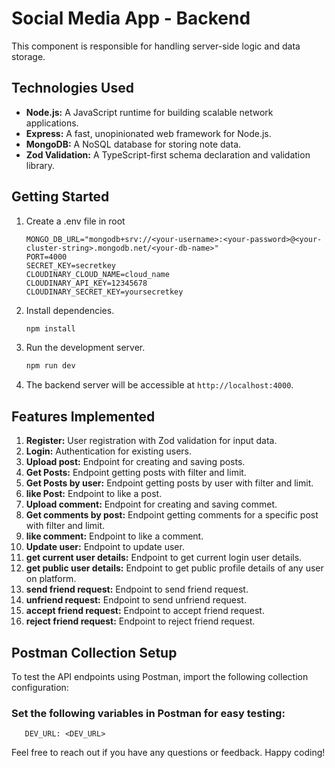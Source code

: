 # Social Media App - Backend

This component is responsible for handling server-side logic and data storage.

## Technologies Used

- **Node.js:** A JavaScript runtime for building scalable network applications.
- **Express:** A fast, unopinionated web framework for Node.js.
- **MongoDB:** A NoSQL database for storing note data.
- **Zod Validation:** A TypeScript-first schema declaration and validation library.

## Getting Started

1. Create a .env file in root

   ```.env
   MONGO_DB_URL="mongodb+srv://<your-username>:<your-password>@<your-cluster-string>.mongodb.net/<your-db-name>"
   PORT=4000
   SECRET_KEY=secretkey
   CLOUDINARY_CLOUD_NAME=cloud_name
   CLOUDINARY_API_KEY=12345678
   CLOUDINARY_SECRET_KEY=yoursecretkey
   ```

2. Install dependencies.

   ```bash
   npm install
   ```

3. Run the development server.

   ```bash
   npm run dev
   ```

4. The backend server will be accessible at `http://localhost:4000`.

## Features Implemented

1. **Register:** User registration with Zod validation for input data.
2. **Login:** Authentication for existing users.
3. **Upload post:** Endpoint for creating and saving posts.
4. **Get Posts:** Endpoint getting posts with filter and limit.
5. **Get Posts by user:** Endpoint getting posts by user with filter and limit.
6. **like Post:** Endpoint to like a post.
7. **Upload comment:** Endpoint for creating and saving commet.
8. **Get comments by post:** Endpoint getting comments for a specific post with filter and limit.
9. **like comment:** Endpoint to like a comment.
10. **Update user:** Endpoint to update user.
11. **get current user details:** Endpoint to get current login user details.
12. **get public user details:** Endpoint to get public profile details of any user on platform.
13. **send friend request:** Endpoint to send friend request.
14. **unfriend request:** Endpoint to send unfriend request.
15. **accept friend request:** Endpoint to accept friend request.
16. **reject friend request:** Endpoint to reject friend request.

## Postman Collection Setup

To test the API endpoints using Postman, import the following collection configuration:

### Set the following variables in Postman for easy testing:

```text
   DEV_URL: <DEV_URL>
```

Feel free to reach out if you have any questions or feedback. Happy coding!
